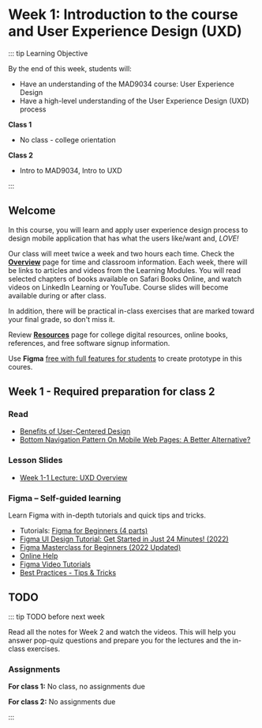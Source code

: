 # Week 1: Introduction to the course and User Experience Design (UXD)

::: tip Learning Objective

By the end of this week, students will:

- Have an understanding of the MAD9034 course: User Experience Design
- Have a high-level understanding of the User Experience Design (UXD) process

**Class 1**

- No class - college orientation

**Class 2**

- Intro to MAD9034, Intro to UXD

:::

## Welcome

In this course, you will learn and apply user experience design process to design mobile application that has what the users like/want and, _LOVE!_

Our class will meet twice a week and two hours each time. Check the [**Overview**](../../overview/) page for time and classroom information. Each week, there will be links to articles and videos from the Learning Modules. You will read selected chapters of books available on Safari Books Online, and watch videos on LinkedIn Learning or YouTube. Course slides will become available during or after class.

In addition, there will be practical in-class exercises that are marked toward your final grade, so don't miss it.

Review [**Resources**](../../resources/) page for college digital resources, online books, references, and free software signup information.

Use **Figma** [free with full features for students](https://www.figma.com/education/]) to create prototype in this coures. 


## Week 1 - Required preparation for class 2

### Read

- [Benefits of User-Centered Design](http://www.usability.gov/what-and-why/benefits-of-ucd.html)
- [Bottom Navigation Pattern On Mobile Web Pages: A Better Alternative?](https://www.smashingmagazine.com/2019/08/bottom-navigation-pattern-mobile-web-pages/)


### Lesson Slides

- [Week 1-1 Lecture: UXD Overview](https://drive.google.com/drive/folders/1kCPUsO4_f6Hz47THcBzFBiMlCJIzpvG7)


### Figma – Self-guided learning

Learn Figma with in-depth tutorials and quick tips and tricks. 
- Tutorials: [Figma for Beginners (4 parts)](https://help.figma.com/hc/en-us/sections/4405269443991-Figma-for-Beginners-4-parts-)
- [Figma UI Design Tutorial: Get Started in Just 24 Minutes! (2022)](https://youtu.be/FTFaQWZBqQ8)
- [Figma Masterclass for Beginners (2022 Updated)](https://youtu.be/II-6dDzc-80)
- [Online Help](https://help.figma.com/hc/en-us/categories/360002051613-Get-started)
- [Figma Video Tutorials](https://www.youtube.com/figmadesign)
- [Best Practices - Tips & Tricks](https://www.figma.com/best-practices/tips-and-tricks/)



## TODO

::: tip TODO before next week

Read all the notes for Week 2 and watch the videos. This will help you answer pop-quiz questions and prepare you for the lectures and the in-class exercises.

### Assignments

**For class 1:**
No class, no assignments due

**For class 2:**
No assignments due

:::

